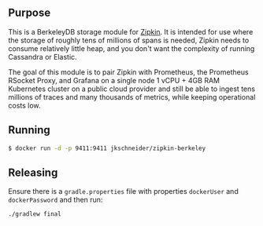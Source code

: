 ## Purpose

This is a BerkeleyDB storage module for [Zipkin](http://zipkin.io). It is intended for use where the storage of roughly tens of millions of spans is needed, Zipkin needs to consume relatively little heap, and you don't want the complexity of running Cassandra or Elastic.

The goal of this module is to pair Zipkin with Prometheus, the Prometheus RSocket Proxy, and Grafana on a single node 1 vCPU + 4GB RAM Kubernetes cluster on a public cloud provider and still be able to ingest tens millions of traces and many thousands of metrics, while keeping operational costs low.

## Running

```bash
$ docker run -d -p 9411:9411 jkschneider/zipkin-berkeley
```

## Releasing

Ensure there is a `gradle.properties` file with properties `dockerUser` and `dockerPassword` and then run:

```bash
./gradlew final
```